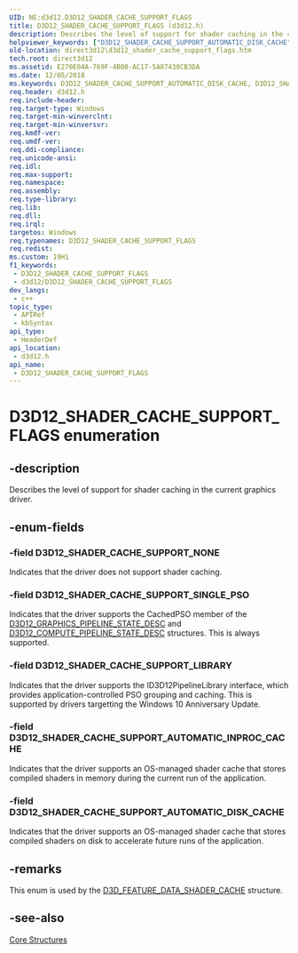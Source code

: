 ```yaml
---
UID: NE:d3d12.D3D12_SHADER_CACHE_SUPPORT_FLAGS
title: D3D12_SHADER_CACHE_SUPPORT_FLAGS (d3d12.h)
description: Describes the level of support for shader caching in the current graphics driver.
helpviewer_keywords: ["D3D12_SHADER_CACHE_SUPPORT_AUTOMATIC_DISK_CACHE","D3D12_SHADER_CACHE_SUPPORT_AUTOMATIC_INPROC_CACHE","D3D12_SHADER_CACHE_SUPPORT_FLAGS","D3D12_SHADER_CACHE_SUPPORT_FLAGS enumeration","D3D12_SHADER_CACHE_SUPPORT_LIBRARY","D3D12_SHADER_CACHE_SUPPORT_NONE","D3D12_SHADER_CACHE_SUPPORT_SINGLE_PSO","d3d12/D3D12_SHADER_CACHE_SUPPORT_AUTOMATIC_DISK_CACHE","d3d12/D3D12_SHADER_CACHE_SUPPORT_AUTOMATIC_INPROC_CACHE","d3d12/D3D12_SHADER_CACHE_SUPPORT_FLAGS","d3d12/D3D12_SHADER_CACHE_SUPPORT_LIBRARY","d3d12/D3D12_SHADER_CACHE_SUPPORT_NONE","d3d12/D3D12_SHADER_CACHE_SUPPORT_SINGLE_PSO","direct3d12.d3d12_shader_cache_support_flags"]
old-location: direct3d12\d3d12_shader_cache_support_flags.htm
tech.root: direct3d12
ms.assetid: E270E04A-769F-4B08-AC17-5A87430CB3DA
ms.date: 12/05/2018
ms.keywords: D3D12_SHADER_CACHE_SUPPORT_AUTOMATIC_DISK_CACHE, D3D12_SHADER_CACHE_SUPPORT_AUTOMATIC_INPROC_CACHE, D3D12_SHADER_CACHE_SUPPORT_FLAGS, D3D12_SHADER_CACHE_SUPPORT_FLAGS enumeration, D3D12_SHADER_CACHE_SUPPORT_LIBRARY, D3D12_SHADER_CACHE_SUPPORT_NONE, D3D12_SHADER_CACHE_SUPPORT_SINGLE_PSO, d3d12/D3D12_SHADER_CACHE_SUPPORT_AUTOMATIC_DISK_CACHE, d3d12/D3D12_SHADER_CACHE_SUPPORT_AUTOMATIC_INPROC_CACHE, d3d12/D3D12_SHADER_CACHE_SUPPORT_FLAGS, d3d12/D3D12_SHADER_CACHE_SUPPORT_LIBRARY, d3d12/D3D12_SHADER_CACHE_SUPPORT_NONE, d3d12/D3D12_SHADER_CACHE_SUPPORT_SINGLE_PSO, direct3d12.d3d12_shader_cache_support_flags
req.header: d3d12.h
req.include-header: 
req.target-type: Windows
req.target-min-winverclnt: 
req.target-min-winversvr: 
req.kmdf-ver: 
req.umdf-ver: 
req.ddi-compliance: 
req.unicode-ansi: 
req.idl: 
req.max-support: 
req.namespace: 
req.assembly: 
req.type-library: 
req.lib: 
req.dll: 
req.irql: 
targetos: Windows
req.typenames: D3D12_SHADER_CACHE_SUPPORT_FLAGS
req.redist: 
ms.custom: 19H1
f1_keywords:
 - D3D12_SHADER_CACHE_SUPPORT_FLAGS
 - d3d12/D3D12_SHADER_CACHE_SUPPORT_FLAGS
dev_langs:
 - c++
topic_type:
 - APIRef
 - kbSyntax
api_type:
 - HeaderDef
api_location:
 - d3d12.h
api_name:
 - D3D12_SHADER_CACHE_SUPPORT_FLAGS
---
```


# D3D12_SHADER_CACHE_SUPPORT_FLAGS enumeration


## -description

Describes the level of support for shader caching in the current graphics driver.

## -enum-fields

### -field D3D12_SHADER_CACHE_SUPPORT_NONE

Indicates that the driver does not support shader caching.

### -field D3D12_SHADER_CACHE_SUPPORT_SINGLE_PSO

Indicates that the driver supports the CachedPSO member of the <a href="/windows/desktop/api/d3d12/ns-d3d12-d3d12_graphics_pipeline_state_desc">D3D12_GRAPHICS_PIPELINE_STATE_DESC</a> and <a href="/windows/desktop/api/d3d12/ns-d3d12-d3d12_compute_pipeline_state_desc">D3D12_COMPUTE_PIPELINE_STATE_DESC</a> structures. This is always supported.

### -field D3D12_SHADER_CACHE_SUPPORT_LIBRARY

Indicates that the driver supports the ID3D12PipelineLibrary interface, which provides application-controlled PSO grouping and caching. This is supported by drivers targetting the Windows 10 Anniversary Update.

### -field D3D12_SHADER_CACHE_SUPPORT_AUTOMATIC_INPROC_CACHE

Indicates that the driver supports an OS-managed shader cache that stores compiled shaders in memory during the current run of the application.

### -field D3D12_SHADER_CACHE_SUPPORT_AUTOMATIC_DISK_CACHE

Indicates that the driver supports an OS-managed shader cache that stores compiled shaders on disk to accelerate future runs of the application.

## -remarks

This enum is used by the <a href="/windows/desktop/api/d3d12/ns-d3d12-d3d12_feature_data_shader_cache">D3D_FEATURE_DATA_SHADER_CACHE</a> structure.

## -see-also

<a href="/windows/desktop/direct3d12/direct3d-12-structures">Core Structures</a>